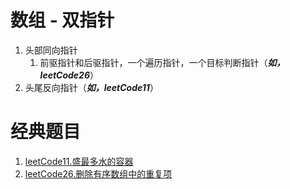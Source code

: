 # 数组 - 双指针
1. 头部同向指针
   1. 前驱指针和后驱指针，一个遍历指针，一个目标判断指针（***如，leetCode26***）
2. 头尾反向指针（***如，leetCode11***）

# 经典题目
1. [leetCode11.盛最多水的容器](./problem/leetCode11.%20盛最多水的容器.md)
2. [leetCode26.删除有序数组中的重复项](./problem/leetCode26.删除有序数组中的重复项.md)